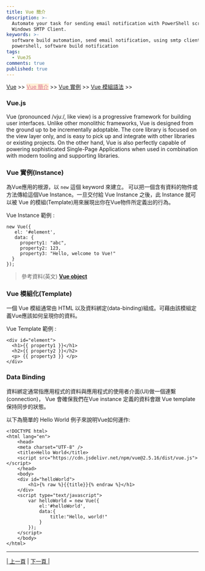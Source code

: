 ```yaml
---
title: Vue 簡介
description: >-
  Automate your task for sending email notification with PowerShell script and
  Windows SMTP Client.
keywords: >-
  software build automation, send email notification, using smtp client in
  powershell, software build notification
tags:
  - VueJS
comments: true
published: true
---
```


<a href="/vue/">Vue</a> >>
<a href="/vue/vue_page1/" style="color:palevioletred;background-color:papayawhip;">Vue 簡介</a> >>
<a href="/vue/vue_page2/">Vue 實例</a> >>
<a href="/vue/vue_page3/">Vue 模組語法</a> >>
<div class="divider"></div>

### Vue.js

Vue (pronounced /vjuː/, like view) is a progressive framework for building user interfaces. Unlike other monolithic frameworks, Vue is designed from the ground up to be incrementally adoptable. The core library is focused on the view layer only, and is easy to pick up and integrate with other libraries or existing projects. On the other hand, Vue is also perfectly capable of powering sophisticated Single-Page Applications when used in combination with modern tooling and supporting libraries.

### Vue 實例(Instance)
為Vue應用的根源，以 `new` 這個 keyword 來建立。 可以把一個含有資料的物件或方法傳給這個Vue Instance。一旦交付給 Vue Instance 之後，此 Instance 就可以被 Vue 的模組(Template)用來展現出你在Vue物件所定義出的行為。

Vue Instance 範例 :
```
new Vue({
   el: '#element',
   data: {
     property1: "abc", 
     property2: 123,
     property3: "Hello, welcome to Vue!" 
  }
});
```

> 參考資料(英文) **<a href="https://tylermcginnis.com/imperative-vs-declarative-programming/" target="_blank"> Vue object</a>**


### Vue 模組化(Template)
一個 Vue 模組通常由 HTML 以及資料綁定(data-binding)組成。可藉由該模組定義Vue應該如何呈現你的資料。

Vue Template 範例 :
```
<div id="element">
  <h1>{{ property1 }}</h1>
  <h2>{{ property2 }}</h2>
  <p> {{ property3 }} </p>
</div>
```

### Data Binding

資料綁定通常指應用程式的資料與應用程式的使用者介面(UI)做一個連繫(connection)， Vue 會確保我們在Vue instance 定義的資料會跟 Vue template 保持同步的狀態。

以下為簡單的 Hello World 例子來說明Vue如何運作:
```
<!DOCTYPE html>
<html lang="en">
    <head>
	<meta charset="UTF-8" />
	<title>Hello World</title>
	<script src="https://cdn.jsdelivr.net/npm/vue@2.5.16/dist/vue.js"></script>
    </head>
    <body>
	<div id="helloWorld">
	    <h1>{% raw %}{{title}}{% endraw %}</h1>
	</div>
	<script type="text/javascript">
	    var helloWorld = new Vue({
		    el:'#helloWorld',
		    data:{
		        title:"Hello, world!"
		    }
		});
	</script>
    </body>
</html>
```

---
<div class="pagenation_center">
  <div  class="pagenation_center_inner">
  |<a class="pagenation_link" href="react/"> 上一頁</a> |
   <a class="pagenation_link" href="/react/react_page2"> 下一頁 </a> |
  </div>
</div>
